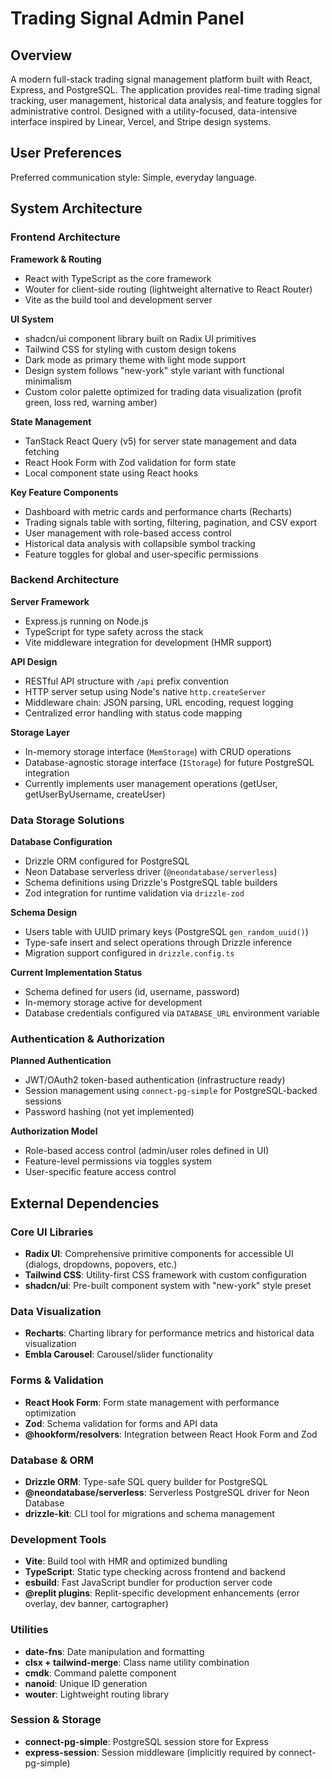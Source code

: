 # Trading Signal Admin Panel

## Overview

A modern full-stack trading signal management platform built with React, Express, and PostgreSQL. The application provides real-time trading signal tracking, user management, historical data analysis, and feature toggles for administrative control. Designed with a utility-focused, data-intensive interface inspired by Linear, Vercel, and Stripe design systems.

## User Preferences

Preferred communication style: Simple, everyday language.

## System Architecture

### Frontend Architecture

**Framework & Routing**
- React with TypeScript as the core framework
- Wouter for client-side routing (lightweight alternative to React Router)
- Vite as the build tool and development server

**UI System**
- shadcn/ui component library built on Radix UI primitives
- Tailwind CSS for styling with custom design tokens
- Dark mode as primary theme with light mode support
- Design system follows "new-york" style variant with functional minimalism
- Custom color palette optimized for trading data visualization (profit green, loss red, warning amber)

**State Management**
- TanStack React Query (v5) for server state management and data fetching
- React Hook Form with Zod validation for form state
- Local component state using React hooks

**Key Feature Components**
- Dashboard with metric cards and performance charts (Recharts)
- Trading signals table with sorting, filtering, pagination, and CSV export
- User management with role-based access control
- Historical data analysis with collapsible symbol tracking
- Feature toggles for global and user-specific permissions

### Backend Architecture

**Server Framework**
- Express.js running on Node.js
- TypeScript for type safety across the stack
- Vite middleware integration for development (HMR support)

**API Design**
- RESTful API structure with `/api` prefix convention
- HTTP server setup using Node's native `http.createServer`
- Middleware chain: JSON parsing, URL encoding, request logging
- Centralized error handling with status code mapping

**Storage Layer**
- In-memory storage interface (`MemStorage`) with CRUD operations
- Database-agnostic storage interface (`IStorage`) for future PostgreSQL integration
- Currently implements user management operations (getUser, getUserByUsername, createUser)

### Data Storage Solutions

**Database Configuration**
- Drizzle ORM configured for PostgreSQL
- Neon Database serverless driver (`@neondatabase/serverless`)
- Schema definitions using Drizzle's PostgreSQL table builders
- Zod integration for runtime validation via `drizzle-zod`

**Schema Design**
- Users table with UUID primary keys (PostgreSQL `gen_random_uuid()`)
- Type-safe insert and select operations through Drizzle inference
- Migration support configured in `drizzle.config.ts`

**Current Implementation Status**
- Schema defined for users (id, username, password)
- In-memory storage active for development
- Database credentials configured via `DATABASE_URL` environment variable

### Authentication & Authorization

**Planned Authentication**
- JWT/OAuth2 token-based authentication (infrastructure ready)
- Session management using `connect-pg-simple` for PostgreSQL-backed sessions
- Password hashing (not yet implemented)

**Authorization Model**
- Role-based access control (admin/user roles defined in UI)
- Feature-level permissions via toggles system
- User-specific feature access control

## External Dependencies

### Core UI Libraries
- **Radix UI**: Comprehensive primitive components for accessible UI (dialogs, dropdowns, popovers, etc.)
- **Tailwind CSS**: Utility-first CSS framework with custom configuration
- **shadcn/ui**: Pre-built component system with "new-york" style preset

### Data Visualization
- **Recharts**: Charting library for performance metrics and historical data visualization
- **Embla Carousel**: Carousel/slider functionality

### Forms & Validation
- **React Hook Form**: Form state management with performance optimization
- **Zod**: Schema validation for forms and API data
- **@hookform/resolvers**: Integration between React Hook Form and Zod

### Database & ORM
- **Drizzle ORM**: Type-safe SQL query builder for PostgreSQL
- **@neondatabase/serverless**: Serverless PostgreSQL driver for Neon Database
- **drizzle-kit**: CLI tool for migrations and schema management

### Development Tools
- **Vite**: Build tool with HMR and optimized bundling
- **TypeScript**: Static type checking across frontend and backend
- **esbuild**: Fast JavaScript bundler for production server code
- **@replit plugins**: Replit-specific development enhancements (error overlay, dev banner, cartographer)

### Utilities
- **date-fns**: Date manipulation and formatting
- **clsx + tailwind-merge**: Class name utility combination
- **cmdk**: Command palette component
- **nanoid**: Unique ID generation
- **wouter**: Lightweight routing library

### Session & Storage
- **connect-pg-simple**: PostgreSQL session store for Express
- **express-session**: Session middleware (implicitly required by connect-pg-simple)